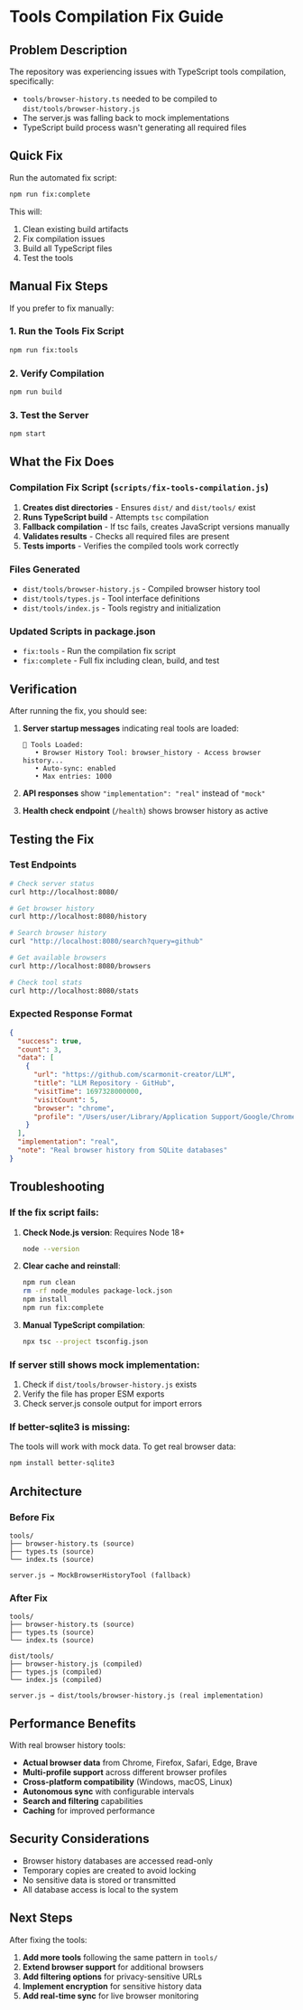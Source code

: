 # Tools Compilation Fix Guide

## Problem Description

The repository was experiencing issues with TypeScript tools compilation, specifically:

- `tools/browser-history.ts` needed to be compiled to `dist/tools/browser-history.js`
- The server.js was falling back to mock implementations
- TypeScript build process wasn't generating all required files

## Quick Fix

Run the automated fix script:

```bash
npm run fix:complete
```

This will:
1. Clean existing build artifacts
2. Fix compilation issues
3. Build all TypeScript files
4. Test the tools

## Manual Fix Steps

If you prefer to fix manually:

### 1. Run the Tools Fix Script

```bash
npm run fix:tools
```

### 2. Verify Compilation

```bash
npm run build
```

### 3. Test the Server

```bash
npm start
```

## What the Fix Does

### Compilation Fix Script (`scripts/fix-tools-compilation.js`)

1. **Creates dist directories** - Ensures `dist/` and `dist/tools/` exist
2. **Runs TypeScript build** - Attempts `tsc` compilation
3. **Fallback compilation** - If tsc fails, creates JavaScript versions manually
4. **Validates results** - Checks all required files are present
5. **Tests imports** - Verifies the compiled tools work correctly

### Files Generated

- `dist/tools/browser-history.js` - Compiled browser history tool
- `dist/tools/types.js` - Tool interface definitions  
- `dist/tools/index.js` - Tools registry and initialization

### Updated Scripts in package.json

- `fix:tools` - Run the compilation fix script
- `fix:complete` - Full fix including clean, build, and test

## Verification

After running the fix, you should see:

1. **Server startup messages** indicating real tools are loaded:
   ```
   🔧 Tools Loaded:
      • Browser History Tool: browser_history - Access browser history...
      • Auto-sync: enabled
      • Max entries: 1000
   ```

2. **API responses** show `"implementation": "real"` instead of `"mock"`

3. **Health check endpoint** (`/health`) shows browser history as active

## Testing the Fix

### Test Endpoints

```bash
# Check server status
curl http://localhost:8080/

# Get browser history
curl http://localhost:8080/history

# Search browser history
curl "http://localhost:8080/search?query=github"

# Get available browsers
curl http://localhost:8080/browsers

# Check tool stats
curl http://localhost:8080/stats
```

### Expected Response Format

```json
{
  "success": true,
  "count": 3,
  "data": [
    {
      "url": "https://github.com/scarmonit-creator/LLM",
      "title": "LLM Repository - GitHub",
      "visitTime": 1697328000000,
      "visitCount": 5,
      "browser": "chrome",
      "profile": "/Users/user/Library/Application Support/Google/Chrome/Default"
    }
  ],
  "implementation": "real",
  "note": "Real browser history from SQLite databases"
}
```

## Troubleshooting

### If the fix script fails:

1. **Check Node.js version**: Requires Node 18+
   ```bash
   node --version
   ```

2. **Clear cache and reinstall**:
   ```bash
   npm run clean
   rm -rf node_modules package-lock.json
   npm install
   npm run fix:complete
   ```

3. **Manual TypeScript compilation**:
   ```bash
   npx tsc --project tsconfig.json
   ```

### If server still shows mock implementation:

1. Check if `dist/tools/browser-history.js` exists
2. Verify the file has proper ESM exports
3. Check server.js console output for import errors

### If better-sqlite3 is missing:

The tools will work with mock data. To get real browser data:

```bash
npm install better-sqlite3
```

## Architecture

### Before Fix
```
tools/
├── browser-history.ts (source)
├── types.ts (source) 
└── index.ts (source)

server.js → MockBrowserHistoryTool (fallback)
```

### After Fix
```
tools/
├── browser-history.ts (source)
├── types.ts (source)
└── index.ts (source)

dist/tools/
├── browser-history.js (compiled)
├── types.js (compiled)
└── index.js (compiled)

server.js → dist/tools/browser-history.js (real implementation)
```

## Performance Benefits

With real browser history tools:

- **Actual browser data** from Chrome, Firefox, Safari, Edge, Brave
- **Multi-profile support** across different browser profiles
- **Cross-platform compatibility** (Windows, macOS, Linux)
- **Autonomous sync** with configurable intervals
- **Search and filtering** capabilities
- **Caching** for improved performance

## Security Considerations

- Browser history databases are accessed read-only
- Temporary copies are created to avoid locking
- No sensitive data is stored or transmitted
- All database access is local to the system

## Next Steps

After fixing the tools:

1. **Add more tools** following the same pattern in `tools/`
2. **Extend browser support** for additional browsers
3. **Add filtering options** for privacy-sensitive URLs
4. **Implement encryption** for sensitive history data
5. **Add real-time sync** for live browser monitoring